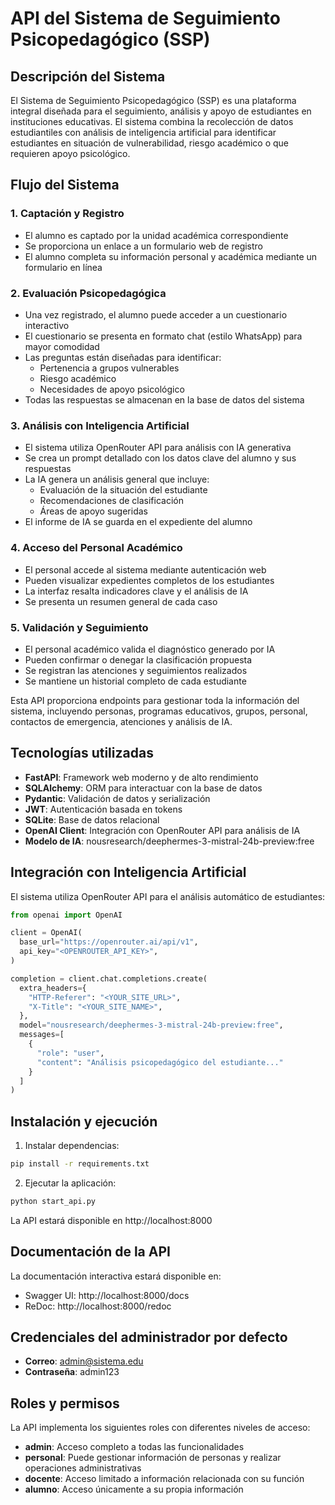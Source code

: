 # API del Sistema de Seguimiento Psicopedagógico (SSP)

## Descripción del Sistema

El Sistema de Seguimiento Psicopedagógico (SSP) es una plataforma integral diseñada para el seguimiento, análisis y apoyo de estudiantes en instituciones educativas. El sistema combina la recolección de datos estudiantiles con análisis de inteligencia artificial para identificar estudiantes en situación de vulnerabilidad, riesgo académico o que requieren apoyo psicológico.

## Flujo del Sistema

### 1. **Captación y Registro**
- El alumno es captado por la unidad académica correspondiente
- Se proporciona un enlace a un formulario web de registro
- El alumno completa su información personal y académica mediante un formulario en línea

### 2. **Evaluación Psicopedagógica**
- Una vez registrado, el alumno puede acceder a un cuestionario interactivo
- El cuestionario se presenta en formato chat (estilo WhatsApp) para mayor comodidad
- Las preguntas están diseñadas para identificar:
  - Pertenencia a grupos vulnerables
  - Riesgo académico
  - Necesidades de apoyo psicológico
- Todas las respuestas se almacenan en la base de datos del sistema

### 3. **Análisis con Inteligencia Artificial**
- El sistema utiliza OpenRouter API para análisis con IA generativa
- Se crea un prompt detallado con los datos clave del alumno y sus respuestas
- La IA genera un análisis general que incluye:
  - Evaluación de la situación del estudiante
  - Recomendaciones de clasificación
  - Áreas de apoyo sugeridas
- El informe de IA se guarda en el expediente del alumno

### 4. **Acceso del Personal Académico**
- El personal accede al sistema mediante autenticación web
- Pueden visualizar expedientes completos de los estudiantes
- La interfaz resalta indicadores clave y el análisis de IA
- Se presenta un resumen general de cada caso

### 5. **Validación y Seguimiento**
- El personal académico valida el diagnóstico generado por IA
- Pueden confirmar o denegar la clasificación propuesta
- Se registran las atenciones y seguimientos realizados
- Se mantiene un historial completo de cada estudiante

Esta API proporciona endpoints para gestionar toda la información del sistema, incluyendo personas, programas educativos, grupos, personal, contactos de emergencia, atenciones y análisis de IA.

## Tecnologías utilizadas

- **FastAPI**: Framework web moderno y de alto rendimiento
- **SQLAlchemy**: ORM para interactuar con la base de datos
- **Pydantic**: Validación de datos y serialización
- **JWT**: Autenticación basada en tokens
- **SQLite**: Base de datos relacional
- **OpenAI Client**: Integración con OpenRouter API para análisis de IA
- **Modelo de IA**: nousresearch/deephermes-3-mistral-24b-preview:free

## Integración con Inteligencia Artificial

El sistema utiliza OpenRouter API para el análisis automático de estudiantes:

```python
from openai import OpenAI

client = OpenAI(
  base_url="https://openrouter.ai/api/v1",
  api_key="<OPENROUTER_API_KEY>",
)

completion = client.chat.completions.create(
  extra_headers={
    "HTTP-Referer": "<YOUR_SITE_URL>",
    "X-Title": "<YOUR_SITE_NAME>",
  },
  model="nousresearch/deephermes-3-mistral-24b-preview:free",
  messages=[
    {
      "role": "user",
      "content": "Análisis psicopedagógico del estudiante..."
    }
  ]
)
```

## Instalación y ejecución

1. Instalar dependencias:
```bash
pip install -r requirements.txt
```

2. Ejecutar la aplicación:
```bash
python start_api.py
```

La API estará disponible en http://localhost:8000

## Documentación de la API

La documentación interactiva estará disponible en:
- Swagger UI: http://localhost:8000/docs
- ReDoc: http://localhost:8000/redoc

## Credenciales del administrador por defecto

- **Correo**: admin@sistema.edu
- **Contraseña**: admin123

## Roles y permisos

La API implementa los siguientes roles con diferentes niveles de acceso:

- **admin**: Acceso completo a todas las funcionalidades
- **personal**: Puede gestionar información de personas y realizar operaciones administrativas
- **docente**: Acceso limitado a información relacionada con su función
- **alumno**: Acceso únicamente a su propia información
